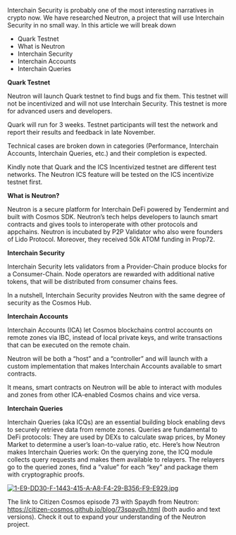 Interchain Security is probably one of the most interesting narratives in crypto now. We have researched Neutron, a project that will use Interchain Security in no small way. In this article we will break down 

- Quark Testnet
- What is Neutron
- Interchain Security
- Interchain Accounts
- Interchain Queries



**Quark Testnet**

Neutron will launch Quark testnet to find bugs and fix them. This testnet will not be incentivized and will not use Interchain Security. This testnet is more for advanced users and developers.

Quark will run for 3 weeks. Testnet participants will test the network and report their results and feedback in late November.

Technical сases are broken down in categories (Performance, Interchain Accounts, Interchain Queries, etc.) and their completion is expected.

Kindly note that Quark and the ICS Incentivized testnet are different test networks. The Neutron ICS feature will be tested on the ICS incentivize testnet first.


**What is Neutron?**

Neutron is a secure platform for Interchain DeFi powered by Tendermint and built with Cosmos SDK. Neutron’s tech helps developers to launch smart contracts and gives tools to interoperate with other protocols and appchains. Neutron is incubated by P2P Validator who also were founders of Lido Protocol. Moreover, they received 50k ATOM funding in Prop72.


**Interchain Security**

Interchain Security lets validators from a Provider-Chain produce blocks for a Consumer-Chain. Node operators are rewarded with additional native tokens, that will be distributed from consumer chains fees.

In a nutshell, Interchain Security provides Neutron with the same degree of security as the Cosmos Hub.


**Interchain Accounts**

Interchain Accounts (ICA) let Cosmos blockchains control accounts on remote zones via IBC, instead of local private keys, and write transactions that can be executed on the remote chain.

Neutron will be both a “host” and a “controller” and will launch with a custom implementation that makes Interchain Accounts available to smart contracts.

It means, smart contracts on Neutron will be able to interact with modules and zones from other ICA-enabled Cosmos chains and vice versa.


**Interchain Queries**

Interchain Queries (aka ICQs) are an essential building block enabling devs to securely retrieve data from remote zones. Queries are fundamental to DeFi protocols: They are used by DEXs to calculate swap prices, by Money Market to determine a user’s loan-to-value ratio, etc.
Here’s how Neutron makes Interchain Queries work:
 On the querying zone, the ICQ module collects query requests and makes them available to relayers.
The relayers go to the queried zones, find a “value” for each “key” and package them with cryptographic proofs.

[![1-E9-DD30-F-1443-415-A-A8-F4-29-B356-F9-E929.jpg](https://i.postimg.cc/XvPzK3X6/1-E9-DD30-F-1443-415-A-A8-F4-29-B356-F9-E929.jpg)](https://postimg.cc/Tyr0Gzrt)


The link to Citizen Cosmos episode 73 with Spaydh from Neutron: https://citizen-cosmos.github.io/blog/73spaydh.html (both audio and text versions).
Check it out to expand your understanding of the Neutron project.

